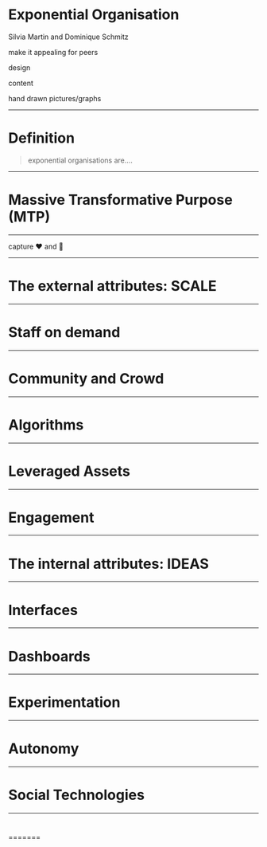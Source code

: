 # Exponential Organisation

Silvia Martin and Dominique Schmitz

make it appealing for peers

design

content

hand drawn pictures/graphs

---

# Definition

> exponential organisations are....

---

# Massive Transformative Purpose (MTP)

---

capture :hearts: and :brain:

---

# The external attributes: SCALE

---

# Staff on demand

---

# Community and Crowd

---

# Algorithms

---

# Leveraged Assets

---

# Engagement

---

# The internal attributes: IDEAS

---

# Interfaces

---

# Dashboards

---

# Experimentation

---

# Autonomy

---

# Social Technologies

---

#

=======
